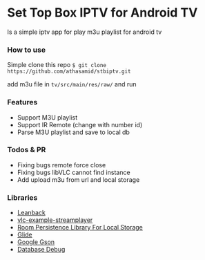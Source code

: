 # Set Top Box IPTV for Android TV
Is a simple iptv app for play m3u playlist for android tv

### How to use
Simple clone this repo
`$ git clone https://github.com/athasamid/stbiptv.git`

add m3u file in `tv/src/main/res/raw/` and run 

### Features
- Support M3U playlist
- Support IR Remote (change with number id)
- Parse M3U playlist and save to local db

### Todos & PR
- Fixing bugs remote force close 
- Fixing bugs libVLC cannot find instance
- Add upload m3u from url and local storage


### Libraries
- [Leanback](https://developer.android.com/reference/android/support/v17/leanback/package-summary)
- [vlc-example-streamplayer](https://github.com/pedroSG94/vlc-example-streamplayer)
- [Room Persistence Library For Local Storage](https://developer.android.com/topic/libraries/architecture/room)
- [Glide](https://github.com/bumptech/glide)
- [Google Gson](https://github.com/google/gson)
- [Database Debug](https://github.com/amitshekhariitbhu/Android-Debug-Database)